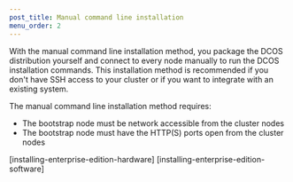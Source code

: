 ```yaml
---
post_title: Manual command line installation
menu_order: 2
---
```

With the manual command line installation method, you package the DCOS distribution yourself and connect to every node manually to run the DCOS installation commands. This installation method is recommended if you don't have SSH access to your cluster or if you want to integrate with an existing system.

The manual command line installation method requires:

  * The bootstrap node must be network accessible from the cluster nodes 
  * The bootstrap node must have the HTTP(S) ports open from the cluster nodes

\[installing-enterprise-edition-hardware\] \[installing-enterprise-edition-software\]